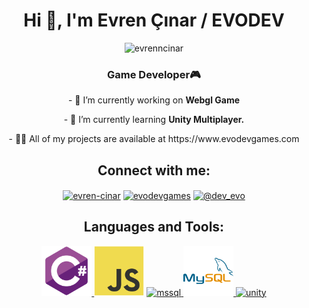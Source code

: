 <h1 align="center">Hi 👋, I'm Evren Çınar / EVODEV</h1>
<p align="center"> <img src="https://komarev.com/ghpvc/?username=evrenncinar&label=Profile%20views&color=0e75b6&style=flat" alt="evrenncinar" /> </p>
<h3 align="center">Game Developer🎮</h3>

<p align="center">- 🔭 I’m currently working on <b>Webgl Game</b></p>
<p align="center">- 🌱 I’m currently learning <b>Unity Multiplayer.</b></p>
<p align="center">- 👨‍💻 All of my projects are available at https://www.evodevgames.com</p>

<h2 align="center">Connect with me:</h2>
<p align="center">
<a href="https://linkedin.com/in/evren-cinar" target="blank"><img align="center" src="https://raw.githubusercontent.com/rahuldkjain/github-profile-readme-generator/master/src/images/icons/Social/linked-in-alt.svg" alt="evren-cinar" height="60" width="80" /></a>
<a href="https://instagram.com/evodevgames" target="blank"><img align="center" src="https://raw.githubusercontent.com/rahuldkjain/github-profile-readme-generator/master/src/images/icons/Social/instagram.svg" alt="evodevgames" height="60" width="80" /></a>
<a href="https://www.youtube.com/@dev_evo" target="blank"><img align="center" src="https://raw.githubusercontent.com/rahuldkjain/github-profile-readme-generator/master/src/images/icons/Social/youtube.svg" alt="@dev_evo" height="60" width="80" /></a>
</p>

<h2 align="center">Languages and Tools:</h2>
<p align="center"> 
<a href="https://www.w3schools.com/cs/" target="_blank" rel="noreferrer"> <img src="https://raw.githubusercontent.com/devicons/devicon/master/icons/csharp/csharp-original.svg" alt="csharp" width="80" height="80"/> </a>
<a href="https://developer.mozilla.org/en-US/docs/Web/JavaScript" target="_blank" rel="noreferrer"> <img src="https://raw.githubusercontent.com/devicons/devicon/master/icons/javascript/javascript-original.svg" alt="javascript" width="80" height="80"/></a>
<a href="https://www.microsoft.com/en-us/sql-server" target="_blank" rel="noreferrer"> <img src="https://www.svgrepo.com/show/303229/microsoft-sql-server-logo.svg" alt="mssql" width="80" height="80"/> </a> 
<a href="https://www.mysql.com/" target="_blank" rel="noreferrer"> <img src="https://raw.githubusercontent.com/devicons/devicon/master/icons/mysql/mysql-original-wordmark.svg" alt="mysql" width="80" height="80"/> </a> 
<a href="https://unity.com/" target="_blank" rel="noreferrer"> <img src="https://camo.githubusercontent.com/62c8bf85525d017f0be9c911102a0bbcc1db510d4bbe6a2daedb915716e75357/68747470733a2f2f692e726564642e69742f747533677436797366787137312e706e67" alt="unity" width="80" height="80"/> </a> 
</p>
